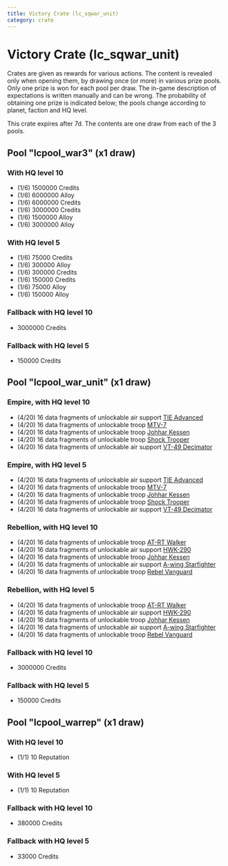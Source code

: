 ```yaml
---
title: Victory Crate (lc_sqwar_unit)
category: crate
---
```


# Victory Crate (lc_sqwar_unit)

Crates are given as rewards for various actions. The content is revealed only when opening them, by drawing once (or more) in various prize pools. Only one prize is won for each pool per draw. The in-game description of expectations is written manually and can be wrong. The probability of obtaining one prize is indicated below; the pools change according to planet, faction and HQ level.

This crate expires after 7d. The contents are one draw from each of the 3 pools.

## Pool "lcpool_war3" (x1 draw)

### With HQ level 10

  * (1/6) 1500000 Credits
  * (1/6) 6000000 Alloy
  * (1/6) 6000000 Credits
  * (1/6) 3000000 Credits
  * (1/6) 1500000 Alloy
  * (1/6) 3000000 Alloy

### With HQ level 5

  * (1/6) 75000 Credits
  * (1/6) 300000 Alloy
  * (1/6) 300000 Credits
  * (1/6) 150000 Credits
  * (1/6) 75000 Alloy
  * (1/6) 150000 Alloy

### Fallback with HQ level 10

  * 3000000 Credits

### Fallback with HQ level 5

  * 150000 Credits

## Pool "lcpool_war_unit" (x1 draw)

### Empire, with HQ level 10

  * (4/20) 16 data fragments of unlockable air support [TIE Advanced](TieAdvanced)
  * (4/20) 16 data fragments of unlockable troop [MTV-7](MTV7)
  * (4/20) 16 data fragments of unlockable troop [Johhar Kessen](EmpireJohhar)
  * (4/20) 16 data fragments of unlockable troop [Shock Trooper](Shock)
  * (4/20) 16 data fragments of unlockable air support [VT-49 Decimator](VT49)

### Empire, with HQ level 5

  * (4/20) 16 data fragments of unlockable air support [TIE Advanced](TieAdvanced)
  * (4/20) 16 data fragments of unlockable troop [MTV-7](MTV7)
  * (4/20) 16 data fragments of unlockable troop [Johhar Kessen](EmpireJohhar)
  * (4/20) 16 data fragments of unlockable troop [Shock Trooper](Shock)
  * (4/20) 16 data fragments of unlockable air support [VT-49 Decimator](VT49)

### Rebellion, with HQ level 10

  * (4/20) 16 data fragments of unlockable troop [AT-RT Walker](ATRT)
  * (4/20) 16 data fragments of unlockable air support [HWK-290](HWK290)
  * (4/20) 16 data fragments of unlockable troop [Johhar Kessen](RebelJohhar)
  * (4/20) 16 data fragments of unlockable air support [A-wing Starfighter](AWing)
  * (4/20) 16 data fragments of unlockable troop [Rebel Vanguard](Vanguard)

### Rebellion, with HQ level 5

  * (4/20) 16 data fragments of unlockable troop [AT-RT Walker](ATRT)
  * (4/20) 16 data fragments of unlockable air support [HWK-290](HWK290)
  * (4/20) 16 data fragments of unlockable troop [Johhar Kessen](RebelJohhar)
  * (4/20) 16 data fragments of unlockable air support [A-wing Starfighter](AWing)
  * (4/20) 16 data fragments of unlockable troop [Rebel Vanguard](Vanguard)

### Fallback with HQ level 10

  * 3000000 Credits

### Fallback with HQ level 5

  * 150000 Credits

## Pool "lcpool_warrep" (x1 draw)

### With HQ level 10

  * (1/1) 10 Reputation

### With HQ level 5

  * (1/1) 10 Reputation

### Fallback with HQ level 10

  * 380000 Credits

### Fallback with HQ level 5

  * 33000 Credits